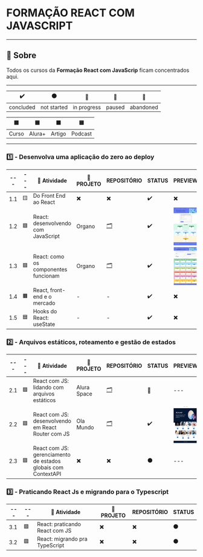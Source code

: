 # FORMAÇÃO REACT COM JAVASCRIPT

---

## 📌 Sobre
  Todos os cursos da **Formação React com JavaScrip** ficam concentrados aqui.

---

| ✔️ | ⚫ | 🔵 | 🔶 | 🔴 | 
| --- | --- | --- | --- | --- |
| concluded | not started | in progress | paused | abandoned |

| 🟪 | 🟦 | 🟫  | 🟨 |
| --- | --- | --- | --- |
| Curso | Alura+ | Artigo | Podcast |

---

### 1️⃣ - Desenvolva uma aplicação do zero ao deploy

| --- | --- | 📘 Atividade | 🔗 PROJETO | REPOSITÓRIO | STATUS | PREVIEW |
| --- | --- | --- | --- | --- | --- | --- |
| 1.1 | 🟨 | Do Front End ao React | ✖️ | ✖️ | ✔️ | ✖️ | 
| 1.2 | 🟪 | React: desenvolvendo com JavaScript | Organo | [🗂️](./desenvolvendoComJS/) | ✔️ |  <img align="center" alt="Miniatura da imagem do projeto" height="100" width="100" src="../.github/preview-organo.png"> |
| 1.3 | 🟪 | React: como os componentes funcionam | Organo | [🗂️](./comoComponentesFuncionam/) | ✔️ | <img align="center" alt="Miniatura da imagem do projeto" height="100" width="100" src="../.github/preview-organo-v2.png"> |
| 1.4 | 🟫 | React, front-end e o mercado | - | - | ✔️ | ✖️ |
| 1.5 | 🟦 | Hooks do React: useState | - | - | ✔️ | ✖️ |


### 2️⃣ - Arquivos estáticos, roteamento e gestão de estados

| --- | --- | 📘 Atividade | 🔗 PROJETO | REPOSITÓRIO | STATUS | PREVIEW |
| --- | --- | --- | --- | --- | --- | --- |
| 2.1 | 🟪 | React com JS: lidando com arquivos estáticos | Alura Space | [🗂️](./lidandoComArquivosEstaticos/) | 🔵 | --- |
| 2.2 | 🟪 | React com JS: desenvolvendo em React Router com JS | Ola Mundo | [🗂️](./reactRouterComJS/) | ✔️ | <img align="center" alt="Miniatura da imagem do projeto" height="100" width="100" src="../.github/preview-olaMundo.png"> |
| 2.3 | 🟪 | React com JS: gerenciamento de estados globais com ContextAPI | ✖️ | ✖️ | ⚫ | --- |


### 3️⃣ - Praticando React Js e migrando para o Typescript

| --- | --- | 📘 Atividade | 🔗 PROJETO | REPOSITÓRIO | STATUS |
| --- | --- | --- | --- | --- | --- |
| 3.1 | 🟪 | React: praticando React com JS | ✖️ | ✖️ | ⚫ |
| 3.2 | 🟪 | React: migrando pra TypeScript | ✖️ | ✖️ | ⚫ |
